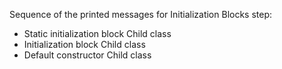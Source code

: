 Sequence of the printed messages for Initialization Blocks step:
- Static initialization block Child class
- Initialization block Child class
- Default constructor Child class

